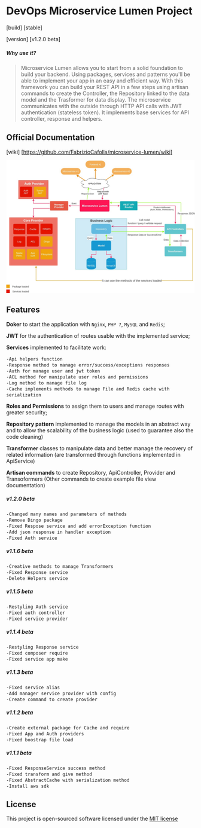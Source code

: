 # DevOps Microservice Lumen Project
[build] [stable]

[version] [v1.2.0  beta]

##### Why use it?
>Microservice Lumen allows you to start from a solid foundation to build your backend. Using packages, services and patterns you'll be able to implement your app in an easy and efficient way. With this framework you can build your REST API in a few steps using artisan commands to create the Controller, the Repository linked to the data model and the Trasformer for data display. The microservice communicates with the outside through HTTP API calls with JWT authentication (stateless token). It implements base services for API controller, response and helpers.

## Official Documentation
[wiki] [https://github.com/FabrizioCafolla/microservice-lumen/wiki]

![](.github/Microservice-lumen-image.jpg)

## Features 

**Doker** to start the application with `Nginx`, `PHP 7`, `MySQL` and `Redis`;

**JWT** for the authentication of routes usable with the implemented service;

**Services** implemented to facilitate work:

    -Api helpers function
    -Response method to manage error/success/exceptions responses
    -Auth for manage user and jwt token
    -ACL method for manipulate user roles and permissions
    -Log method to manage file log
    -Cache implements methods to manage File and Redis cache with serialization
    
**Roles and Permissions** to assign them to users and manage routes with greater security;

**Repository pattern** implemented to manage the models in an abstract way and to allow the scalability of the business logic (used to guarantee also the code cleaning)

**Transformer** classes to manipulate data and better manage the recovery of related information (are transformed through functions implemented in ApiService)
  
**Artisan commands** to create Repository, ApiController, Provider and Transoformers (Other commands to create example file view documentation)

  ##### v1.2.0 beta
    -Changed many names and parameters of methods
    -Remove Dingo package
    -Fixed Respose service and add errorException function
    -Add json response in handler exception
    -Fixed Auth service
    
  ##### v1.1.6 beta
    -Creative methods to manage Transformers
    -Fixed Response service
    -Delete Helpers service
    
  ##### v1.1.5 beta
    -Restyling Auth service
    -Fixed auth controller
    -Fixed service provider
    
  ##### v1.1.4 beta
    -Restyling Response service
    -Fixed composer require
    -Fixed service app make
    
  ##### v1.1.3 beta
    -Fixed service alias
    -Add manager service provider with config
    -Create command to create provider
    
  ##### v1.1.2 beta
    -Create external package for Cache and require
    -Fixed App and Auth providers
    -Fixed boostrap file load
    
  ##### v1.1.1 beta
    -Fixed ResponseService success method
    -Fixed transform and give method
    -Fixed AbstractCache with serialization method
    -Install aws sdk

## License

This project is open-sourced software licensed under the [MIT license](http://opensource.org/licenses/MIT)
